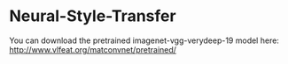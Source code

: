 # Neural-Style-Transfer
You can download the pretrained imagenet-vgg-verydeep-19 model here: http://www.vlfeat.org/matconvnet/pretrained/
